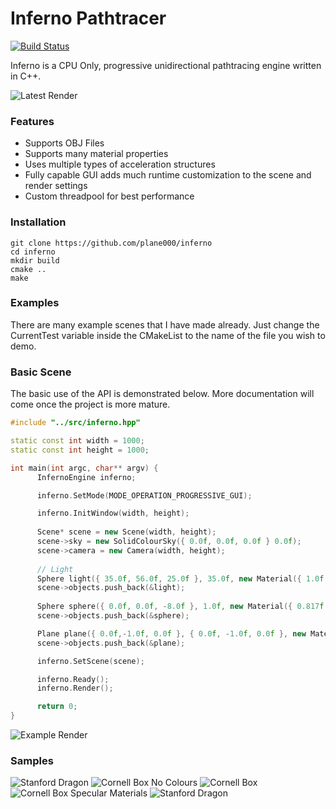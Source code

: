 # Inferno Pathtracer
[![Build Status](https://travis-ci.org/plane000/inferno.png?branch=master)](https://travis-ci.org/plane000/inferno)

Inferno is a CPU Only, progressive unidirectional pathtracing engine written in C++. 

![Latest Render](https://imgur.com/POj0JlL.png)

### Features

* Supports OBJ Files
* Supports many material properties
* Uses multiple types of acceleration structures
* Fully capable GUI adds much runtime customization to the scene and render settings
* Custom threadpool for best performance

### Installation 

```
git clone https://github.com/plane000/inferno
cd inferno
mkdir build
cmake ..
make
```

### Examples

There are many example scenes that I have made already. Just change the CurrentTest variable inside the CMakeList to the name of the file you wish to demo.

### Basic Scene

The basic use of the API is demonstrated below. More documentation will come once the project is more mature.

```cpp
#include "../src/inferno.hpp"

static const int width = 1000;
static const int height = 1000;

int main(int argc, char** argv) {
      InfernoEngine inferno;

      inferno.SetMode(MODE_OPERATION_PROGRESSIVE_GUI);

      inferno.InitWindow(width, height);
    
      Scene* scene = new Scene(width, height);
      scene->sky = new SolidColourSky({ 0.0f, 0.0f, 0.0f } 0.0f);
      scene->camera = new Camera(width, height);
	
      // Light
      Sphere light({ 35.0f, 56.0f, 25.0f }, 35.0f, new Material({ 1.0f, 1.0f, 1.0f }, 0.0f, 5.0f));
      scene->objects.push_back(&light);
	
      Sphere sphere({ 0.0f, 0.0f, -8.0f }, 1.0f, new Material({ 0.817f, 0.374, 0.574 }, 0.5f));
      scene->objects.push_back(&sphere);

      Plane plane({ 0.0f,-1.0f, 0.0f }, { 0.0f, -1.0f, 0.0f }, new Material({ 0.9f, 0.9f, 0.9f }, 0.0f));
      scene->objects.push_back(&plane);

      inferno.SetScene(scene);

      inferno.Ready();
      inferno.Render();

      return 0;
}
```
![Example Render](https://imgur.com/ueTC3OS.png)


### Samples

![Stanford Dragon](https://imgur.com/GizuPoI.png)
![Cornell Box No Colours](https://imgur.com/u2sIKxK.png)
![Cornell Box](https://imgur.com/i4hLxra.png)
![Cornell Box Specular Materials](https://imgur.com/wfOieEk.png)
![Stanford Dragon](https://imgur.com/POj0JlL.png)
